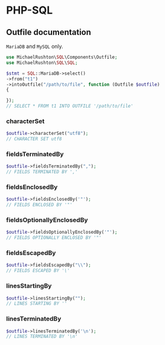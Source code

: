 # PHP-SQL

## Outfile documentation
`MariaDB` and `MySQL` only.
```php
use MichaelRushton\SQL\Components\Outfile;
use MichaelRushton\SQL\SQL;

$stmt = SQL::MariaDB->select()
->from("t1")
->intoOutfile("/path/to/file", function (Outfile $outfile)
{

});
// SELECT * FROM t1 INTO OUTFILE '/path/to/file'
```

### characterSet
```php
$outfile->characterSet("utf8");
// CHARACTER SET utf8
```

### fieldsTerminatedBy
```php
$outfile->fieldsTerminatedBy(",");
// FIELDS TERMINATED BY ','
```

### fieldsEnclosedBy
```php
$outfile->fieldsEnclosedBy('"');
// FIELDS ENCLOSED BY '"'
```

### fieldsOptionallyEnclosedBy
```php
$outfile->fieldsOptionallyEnclosedBy('"');
// FIELDS OPTIONALLY ENCLOSED BY '"'
```

### fieldsEscapedBy
```php
$outfile->fieldsEscapedBy("\\");
// FIELDS ESCAPED BY '\'
```

### linesStartingBy
```php
$outfile->linesStartingBy("");
// LINES STARTING BY ''
```

### linesTerminatedBy
```php
$outfile->linesTerminatedBy('\n');
// LINES TERMINATED BY '\n'
```